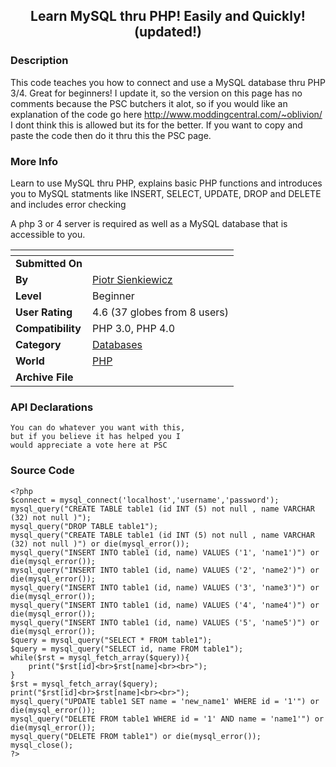 ﻿<div align="center">

## Learn MySQL thru PHP\! Easily and Quickly\! \(updated\!\)


</div>

### Description

This code teaches you how to connect and use a MySQL database thru PHP 3/4. Great for beginners! I update it, so the version on this page has no comments because the PSC butchers it alot, so if you would like an explanation of the code go here http://www.moddingcentral.com/~oblivion/ I dont think this is allowed but its for the better. If you want to copy and paste the code then do it thru this the PSC page.
 
### More Info
 
Learn to use MySQL thru PHP, explains basic PHP functions and introduces you to MySQL statments like INSERT, SELECT, UPDATE, DROP and DELETE and includes error checking

A php 3 or 4 server is required as well as a MySQL database that is accessible to you.


<span>             |<span>
---                |---
**Submitted On**   |
**By**             |[Piotr Sienkiewicz](https://github.com/Planet-Source-Code/PSCIndex/blob/master/ByAuthor/piotr-sienkiewicz.md)
**Level**          |Beginner
**User Rating**    |4.6 (37 globes from 8 users)
**Compatibility**  |PHP 3\.0, PHP 4\.0
**Category**       |[Databases](https://github.com/Planet-Source-Code/PSCIndex/blob/master/ByCategory/databases__8-5.md)
**World**          |[PHP](https://github.com/Planet-Source-Code/PSCIndex/blob/master/ByWorld/php.md)
**Archive File**   |[](https://github.com/Planet-Source-Code/piotr-sienkiewicz-learn-mysql-thru-php-easily-and-quickly-updated__8-355/archive/master.zip)

### API Declarations

```
You can do whatever you want with this,
but if you believe it has helped you I
would appreciate a vote here at PSC
```


### Source Code

```
<?php
$connect = mysql_connect('localhost','username','password');
mysql_query("CREATE TABLE table1 (id INT (5) not null , name VARCHAR (32) not null )");
mysql_query("DROP TABLE table1");
mysql_query("CREATE TABLE table1 (id INT (5) not null , name VARCHAR (32) not null )") or die(mysql_error());
mysql_query("INSERT INTO table1 (id, name) VALUES ('1', 'name1')") or die(mysql_error());
mysql_query("INSERT INTO table1 (id, name) VALUES ('2', 'name2')") or die(mysql_error());
mysql_query("INSERT INTO table1 (id, name) VALUES ('3', 'name3')") or die(mysql_error());
mysql_query("INSERT INTO table1 (id, name) VALUES ('4', 'name4')") or die(mysql_error());
mysql_query("INSERT INTO table1 (id, name) VALUES ('5', 'name5')") or die(mysql_error());
$query = mysql_query("SELECT * FROM table1");
$query = mysql_query("SELECT id, name FROM table1");
while($rst = mysql_fetch_array($query)){
	print("$rst[id]<br>$rst[name]<br><br>");
}
$rst = mysql_fetch_array($query);
print("$rst[id]<br>$rst[name]<br><br>");
mysql_query("UPDATE table1 SET name = 'new_name1' WHERE id = '1'") or die(mysql_error());
mysql_query("DELETE FROM table1 WHERE id = '1' AND name = 'name1'") or die(mysql_error());
mysql_query("DELETE FROM table1") or die(mysql_error());
mysql_close();
?>
```

